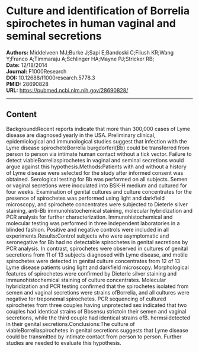 # Culture and identification of Borrelia spirochetes in human vaginal and seminal secretions

**Authors:** Middelveen MJ;Burke J;Sapi E;Bandoski C;Filush KR;Wang Y;Franco A;Timmaraju A;Schlinger HA;Mayne PJ;Stricker RB;  
**Date:** 12/18/2014  
**Journal:** F1000Research  
**DOI:** 10.12688/f1000research.5778.3  
**PMID:** 28690828  
**URL:** https://pubmed.ncbi.nlm.nih.gov/28690828/

---

## Content

Background:Recent reports indicate that more than 300,000 cases of Lyme disease are diagnosed yearly in the USA. Preliminary clinical, epidemiological and immunological studies suggest that infection with the Lyme disease spirocheteBorrelia burgdorferi(Bb) could be transferred from person to person via intimate human contact without a tick vector. Failure to detect viableBorreliaspirochetes in vaginal and seminal secretions would argue against this hypothesis.Methods:Patients with and without a history of Lyme disease were selected for the study after informed consent was obtained. Serological testing for Bb was performed on all subjects. Semen or vaginal secretions were inoculated into BSK-H medium and cultured for four weeks. Examination of genital cultures and culture concentrates for the presence of spirochetes was performed using light and darkfield microscopy, and spirochete concentrates were subjected to Dieterle silver staining, anti-Bb immunohistochemical staining, molecular hybridization and PCR analysis for further characterization. Immunohistochemical and molecular testing was performed in three independent laboratories in a blinded fashion. Positive and negative controls were included in all experiments.Results:Control subjects who were asymptomatic and seronegative for Bb had no detectable spirochetes in genital secretions by PCR analysis. In contrast, spirochetes were observed in cultures of genital secretions from 11 of 13 subjects diagnosed with Lyme disease, and motile spirochetes were detected in genital culture concentrates from 12 of 13 Lyme disease patients using light and darkfield microscopy. Morphological features of spirochetes were confirmed by Dieterle silver staining and immunohistochemical staining of culture concentrates. Molecular hybridization and PCR testing confirmed that the spirochetes isolated from semen and vaginal secretions were strains ofBorrelia, and all cultures were negative for treponemal spirochetes. PCR sequencing of cultured spirochetes from three couples having unprotected sex indicated that two couples had identical strains of Bbsensu strictoin their semen and vaginal secretions, while the third couple had identical strains ofB. hermsiidetected in their genital secretions.Conclusions:The culture of viableBorreliaspirochetes in genital secretions suggests that Lyme disease could be transmitted by intimate contact from person to person. Further studies are needed to evaluate this hypothesis.
